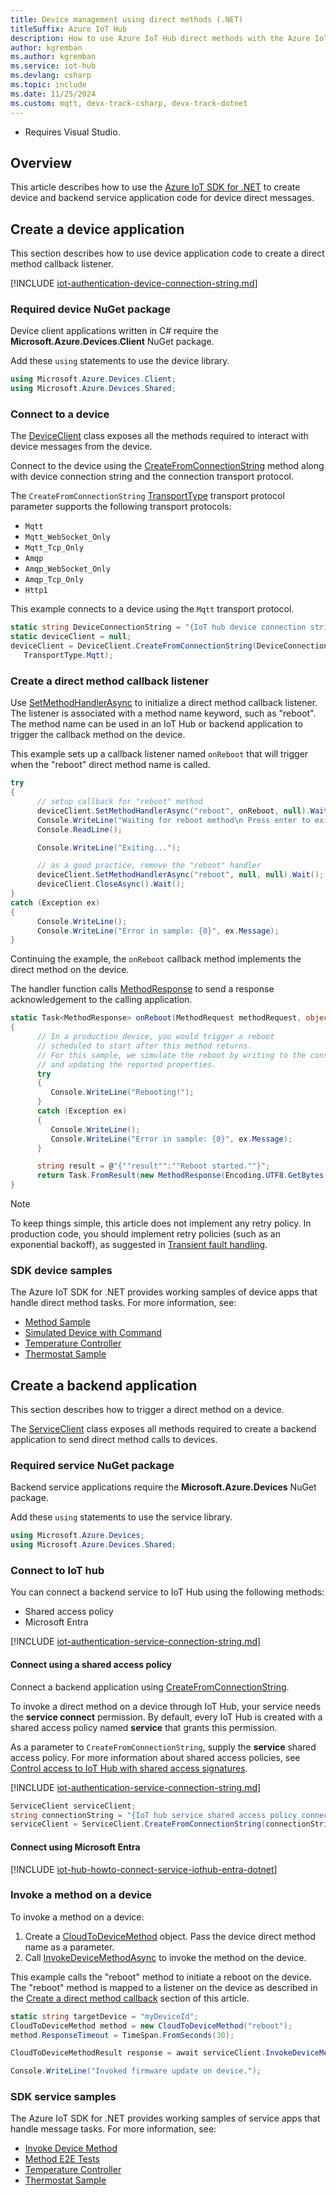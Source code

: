 ```yaml
---
title: Device management using direct methods (.NET)
titleSuffix: Azure IoT Hub
description: How to use Azure IoT Hub direct methods with the Azure IoT SDK for .NET for device management tasks including invoking a remote device reboot.
author: kgremban
ms.author: kgremban
ms.service: iot-hub
ms.devlang: csharp
ms.topic: include
ms.date: 11/25/2024
ms.custom: mqtt, devx-track-csharp, devx-track-dotnet
---
```


  * Requires Visual Studio.

## Overview

This article describes how to use the [Azure IoT SDK for .NET](https://github.com/Azure/azure-iot-sdk-csharp) to create device and backend service application code for device direct messages.

## Create a device application

This section describes how to use device application code to create a direct method callback listener.

[!INCLUDE [iot-authentication-device-connection-string.md](iot-authentication-device-connection-string.md)]

### Required device NuGet package

Device client applications written in C# require the **Microsoft.Azure.Devices.Client** NuGet package.

Add these `using` statements to use the device library.

```csharp
using Microsoft.Azure.Devices.Client;
using Microsoft.Azure.Devices.Shared;
```

### Connect to a device

The [DeviceClient](/dotnet/api/microsoft.azure.devices.client.deviceclient) class exposes all the methods required to interact with device messages from the device.

Connect to the device using the [CreateFromConnectionString](/dotnet/api/microsoft.azure.devices.client.deviceclient.createfromconnectionstring?#microsoft-azure-devices-client-deviceclient-createfromconnectionstring(system-string-microsoft-azure-devices-client-transporttype)) method along with device connection string and the connection transport protocol.

The `CreateFromConnectionString` [TransportType](/dotnet/api/microsoft.azure.devices.client.transporttype) transport protocol parameter supports the following transport protocols:

* `Mqtt`
* `Mqtt_WebSocket_Only`
* `Mqtt_Tcp_Only`
* `Amqp`
* `Amqp_WebSocket_Only`
* `Amqp_Tcp_Only`
* `Http1`

This example connects to a device using the `Mqtt` transport protocol.

```csharp
static string DeviceConnectionString = "{IoT hub device connection string}";
static deviceClient = null;
deviceClient = DeviceClient.CreateFromConnectionString(DeviceConnectionString, 
   TransportType.Mqtt);
```

### Create a direct method callback listener

Use [SetMethodHandlerAsync](/dotnet/api/microsoft.azure.devices.client.deviceclient.setmethodhandlerasync) to initialize a direct method callback listener. The listener is associated with a method name keyword, such as "reboot". The method name can be used in an IoT Hub or backend application to trigger the callback method on the device.

This example sets up a callback listener named `onReboot` that will trigger when the "reboot" direct method name is called.

```csharp
try
{
      // setup callback for "reboot" method
      deviceClient.SetMethodHandlerAsync("reboot", onReboot, null).Wait();
      Console.WriteLine("Waiting for reboot method\n Press enter to exit.");
      Console.ReadLine();

      Console.WriteLine("Exiting...");

      // as a good practice, remove the "reboot" handler
      deviceClient.SetMethodHandlerAsync("reboot", null, null).Wait();
      deviceClient.CloseAsync().Wait();
}
catch (Exception ex)
{
      Console.WriteLine();
      Console.WriteLine("Error in sample: {0}", ex.Message);
}
```

Continuing the example, the `onReboot` callback method implements the direct method on the device.

The handler function calls [MethodResponse](/dotnet/api/microsoft.azure.devices.client.methodresponse) to send a response acknowledgement to the calling application.

```csharp
static Task<MethodResponse> onReboot(MethodRequest methodRequest, object userContext)
{
      // In a production device, you would trigger a reboot 
      // scheduled to start after this method returns.
      // For this sample, we simulate the reboot by writing to the console
      // and updating the reported properties.
      try
      {
         Console.WriteLine("Rebooting!");
      }
      catch (Exception ex)
      {
         Console.WriteLine();
         Console.WriteLine("Error in sample: {0}", ex.Message);
      }

      string result = @"{""result"":""Reboot started.""}";
      return Task.FromResult(new MethodResponse(Encoding.UTF8.GetBytes(result), 200));
}
```

> [!NOTE]
> To keep things simple, this article does not implement any retry policy. In production code, you should implement retry policies (such as an exponential backoff), as suggested in [Transient fault handling](/azure/architecture/best-practices/transient-faults).

### SDK device samples

The Azure IoT SDK for .NET provides working samples of device apps that handle direct method tasks. For more information, see:

* [Method Sample](https://github.com/Azure/azure-iot-sdk-csharp/tree/main/iothub/device/samples/getting%20started/MethodSample)
* [Simulated Device with Command](https://github.com/Azure/azure-iot-sdk-csharp/tree/main/iothub/device/samples/getting%20started/SimulatedDeviceWithCommand)
* [Temperature Controller](https://github.com/Azure/azure-iot-sdk-csharp/tree/main/iothub/device/samples/solutions/PnpDeviceSamples/TemperatureController)
* [Thermostat Sample](https://github.com/Azure/azure-iot-sdk-csharp/tree/main/iothub/device/samples/solutions/PnpDeviceSamples/Thermostat)

## Create a backend application

This section describes how to trigger a direct method on a device.

The [ServiceClient](/dotnet/api/microsoft.azure.devices.serviceclient) class exposes all methods required to create a backend application to send direct method calls to devices.

### Required service NuGet package

Backend service applications require the **Microsoft.Azure.Devices** NuGet package.

Add these `using` statements to use the service library.

```csharp
using Microsoft.Azure.Devices;
using Microsoft.Azure.Devices.Shared;
```

### Connect to IoT hub

You can connect a backend service to IoT Hub using the following methods:

* Shared access policy
* Microsoft Entra

[!INCLUDE [iot-authentication-service-connection-string.md](iot-authentication-service-connection-string.md)]

#### Connect using a shared access policy

Connect a backend application using [CreateFromConnectionString](/dotnet/api/microsoft.azure.devices.serviceclient.createfromconnectionstring?#microsoft-azure-devices-serviceclient-createfromconnectionstring(system-string-microsoft-azure-devices-serviceclientoptions)).

To invoke a direct method on a device through IoT Hub, your service needs the **service connect** permission. By default, every IoT Hub is created with a shared access policy named **service** that grants this permission.

As a parameter to `CreateFromConnectionString`, supply the **service** shared access policy. For more information about shared access policies, see [Control access to IoT Hub with shared access signatures](/azure/iot-hub/authenticate-authorize-sas).

[!INCLUDE [iot-authentication-service-connection-string.md](iot-authentication-service-connection-string.md)]

```csharp
ServiceClient serviceClient;
string connectionString = "{IoT hub service shared access policy connection string}";
serviceClient = ServiceClient.CreateFromConnectionString(connectionString);
```

#### Connect using Microsoft Entra

[!INCLUDE [iot-hub-howto-connect-service-iothub-entra-dotnet](iot-hub-howto-connect-service-iothub-entra-dotnet.md)]

### Invoke a method on a device

To invoke a method on a device:

1. Create a [CloudToDeviceMethod](/dotnet/api/microsoft.azure.devices.cloudtodevicemethod) object. Pass the device direct method name as a parameter.
1. Call [InvokeDeviceMethodAsync](/dotnet/api/microsoft.azure.devices.serviceclient.invokedevicemethodasync?#microsoft-azure-devices-serviceclient-invokedevicemethodasync(system-string-microsoft-azure-devices-cloudtodevicemethod-system-threading-cancellationtoken)) to invoke the method on the device.

This example calls the "reboot" method to initiate a reboot on the device. The "reboot" method is mapped to a listener on the device as described in the [Create a direct method callback](#create-a-direct-method-callback) section of this article.

```csharp
static string targetDevice = "myDeviceId";
CloudToDeviceMethod method = new CloudToDeviceMethod("reboot");
method.ResponseTimeout = TimeSpan.FromSeconds(30);

CloudToDeviceMethodResult response = await serviceClient.InvokeDeviceMethodAsync(targetDevice, method);

Console.WriteLine("Invoked firmware update on device.");
```

### SDK service samples

The Azure IoT SDK for .NET provides working samples of service apps that handle message tasks. For more information, see:

* [Invoke Device Method](https://github.com/Azure/azure-iot-sdk-csharp/tree/main/iothub/service/samples/getting%20started/InvokeDeviceMethod)
* [Method E2E Tests](https://github.com/Azure/azure-iot-sdk-csharp/tree/main/e2e/test/iothub/method)
* [Temperature Controller](https://github.com/Azure/azure-iot-sdk-csharp/tree/main/iothub/device/samples/solutions/PnpDeviceSamples/TemperatureController)
* [Thermostat Sample](https://github.com/Azure/azure-iot-sdk-csharp/tree/main/iothub/device/samples/solutions/PnpDeviceSamples/Thermostat)
